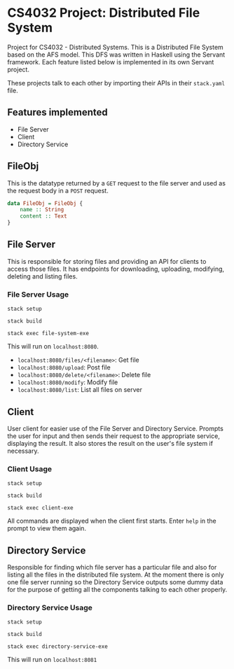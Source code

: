 # CS4032 Project: Distributed File System
Project for CS4032 - Distributed Systems. This is a Distributed File System based on the AFS model. This DFS was written in Haskell using the Servant framework. Each feature listed below is implemented in its own Servant project. 

These projects talk to each other by importing their APIs in their `stack.yaml` file. 

## Features implemented
 - File Server
 - Client
 - Directory Service
 
## FileObj
This is the datatype returned by a `GET` request to the file server and used as the request body in a `POST` request.

```Haskell
data FileObj = FileObj {
    name :: String
    content :: Text
}
```

## File Server
This is responsible for storing files and providing an API for clients to access those files. It has endpoints for downloading, uploading, modifying, deleting and listing files.

### File Server Usage
`stack setup`

`stack build`

`stack exec file-system-exe`

This will run on `localhost:8080`.

- `localhost:8080/files/<filename>`: Get file
- `localhost:8080/upload`: Post file
- `localhost:8080/delete/<filename>`: Delete file
- `localhost:8080/modify`: Modify file
- `localhost:8080/list`: List all files on server

## Client
User client for easier use of the File Server and Directory Service. Prompts the user for input and then sends their request to the appropriate service, displaying the result. It also stores the result on the user's file system if necessary.

### Client Usage
`stack setup`

`stack build`

`stack exec client-exe`

All commands are displayed when the client first starts. Enter `help` in the prompt to view them again.

## Directory Service
Responsible for finding which file server has a particular file and also for listing all the files in the distributed file system. At the moment there is only one file server running so the Directory Service outputs some dummy data for the purpose of getting all the components talking to each other properly.

### Directory Service Usage
`stack setup`

`stack build`

`stack exec directory-service-exe`

This will run on `localhost:8081`

  
